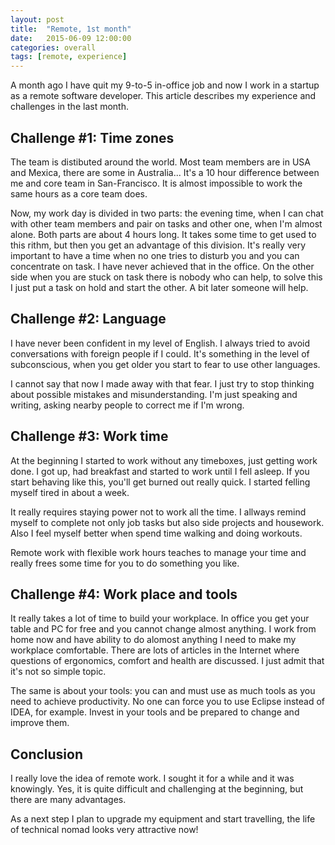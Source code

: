 ```yaml
---
layout: post
title:  "Remote, 1st month"
date:   2015-06-09 12:00:00
categories: overall
tags: [remote, experience]
---
```


A month ago I have quit my 9-to-5 in-office job and now I work in a startup as a remote software developer. This article describes my experience and challenges in the last month.

## Challenge #1: Time zones

The team is distibuted around the world. Most team members are in USA and Mexica, there are some in Australia... It's a 10 hour difference between me and core team in San-Francisco. It is almost impossible to work the same hours as a core team does.

Now, my work day is divided in two parts: the evening time, when I can chat with other team members and pair on tasks and other one, when I'm almost alone.
Both parts are about 4 hours long. It takes some time to get used to this rithm, but then you get an advantage of this division. It's really very important to have a time when no one tries to disturb you and you can concentrate on task. I have never achieved that in the office. On the other side when you are stuck on task there is nobody who can help, to solve this I just put a task on hold and start the other. A bit later someone will help.

## Challenge #2: Language

I have never been confident in my level of English. I always tried to avoid conversations with foreign people if I could. It's something in the level of subconscious, when you get older you start to fear to use other languages.

I cannot say that now I made away with that fear. I just try to stop thinking about possible mistakes and misunderstanding. I'm just speaking and writing, asking nearby people to correct me if I'm wrong.

## Challenge #3: Work time

At the beginning I started to work without any timeboxes, just getting work done. I got up, had breakfast and started to work until I fell asleep. If you start behaving like this, you'll get burned out really quick. I started felling myself tired in about a week. 

It really requires staying power not to work all the time. I allways remind myself to complete not only job tasks but also side projects and housework. Also I feel myself better when spend time walking and doing workouts. 

Remote work with flexible work hours teaches to manage your time and really frees some time for you to do something you like.

## Challenge #4: Work place and tools

It really takes a lot of time to build your workplace. In office you get your table and PC for free and you cannot change almost anything. I work from home now and have ability to do alomost anything I need to make my workplace comfortable. There are lots of articles in the Internet where questions of ergonomics, comfort and health are discussed. I just admit that it's not so simple topic.

The same is about your tools: you can and must use as much tools as you need to achieve productivity. No one can force you to use Eclipse instead of IDEA, for example. Invest in your tools and be prepared to change and improve them.

## Conclusion

I really love the idea of remote work. I sought it for a while and it was knowingly. Yes, it is quite difficult and challenging at the beginning, but there are many advantages.

As a next step I plan to upgrade my equipment and start travelling, the life of technical nomad looks very attractive now!
